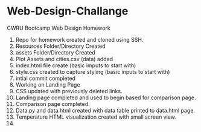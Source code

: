 # Web-Design-Challange

CWRU  Bootcamp Web Design Homework

1. Repo for homework created and cloned using SSH.
2. Resources Folder/Directory Created
3. assets Folder/Directory Created
4. Plot Assets and cities.csv (data) added
5. index.html file create (basic imputs to start with)
6. style.css created to capture styling (basic inputs to start with)
7. intial commit completed
8. Working on Landing Page
9. CSS updated with previously deleted links.
10. Landing page completed and used to begin based for comparison page.
11. Comparison page completed.
12. Data.py and data.html created with data table printed to data.html page.
13. Temperature HTML visualization created with small screen view.
14.
